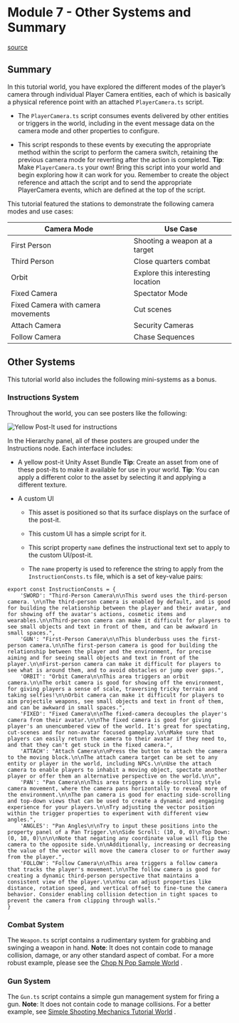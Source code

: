 # Module 7 - Other Systems and Summary

[source](https://developers.meta.com/horizon-worlds/learn/documentation/tutorial-worlds/camera-api-examples-tutorial/module-7-other-systems-and-summary)

## Summary

In this tutorial world, you have explored the different modes of the player’s camera through individual Player Camera entities, each of which is basically a physical reference point with an attached `PlayerCamera.ts` script.

*   The `PlayerCamera.ts` script consumes events delivered by other entities or triggers in the world, including in the event message data on the camera mode and other properties to configure.

*   This script responds to these events by executing the appropriate method within the script to perform the camera switch, retaining the previous camera mode for reverting after the action is completed. **Tip**: Make `PlayerCamera.ts` your own! Bring this script into your world and begin exploring how it can work for you. Remember to create the object reference and attach the script and to send the appropriate PlayerCamera events, which are defined at the top of the script.

This tutorial featured the stations to demonstrate the following camera modes and use cases:

| Camera Mode | Use Case |
| --- | --- |
| First Person | Shooting a weapon at a target |
| Third Person | Close quarters combat |
| Orbit | Explore this interesting location |
| Fixed Camera | Spectator Mode |
| Fixed Camera with camera movements | Cut scenes |
| Attach Camera | Security Cameras |
| Follow Camera | Chase Sequences | `PlayerCameraManager.ts` is used to safely deploy cameras for each player entering the world. This script is necessary to ensure that the non-sequential execution of scripts at startup does not interfere with camera assignment.

## Other Systems

This tutorial world also includes the following mini-systems as a bonus.

### Instructions System

Throughout the world, you can see posters like the following:

![Yellow Post-It used for instructions](https://scontent.flba1-1.fna.fbcdn.net/v/t39.2365-6/472876591_632772209260734_311213788635375535_n.png?_nc_cat=110&ccb=1-7&_nc_sid=e280be&_nc_ohc=00kvP8WOn2IQ7kNvwGhhBCw&_nc_oc=Adllt9mtt72n8XJGYC_mNjbwLd010Po31ZMzCDtD0rh9t76saHw2omVDANOD8zdygJk&_nc_zt=14&_nc_ht=scontent.flba1-1.fna&_nc_gid=Du6yd4tTliQFco6h0PY3AQ&oh=00_AfSi0HjQqMcN7tvttT41SDjv0eFpzZLLbDuFihqeIRdz8w&oe=689B9BC7)

In the Hierarchy panel, all of these posters are grouped under the Instructions node. Each interface includes:

*   A yellow post-it Unity Asset Bundle **Tip**: Create an asset from one of these post-its to make it available for use in your world. **Tip**: You can apply a different color to the asset by selecting it and applying a different texture.

*   A custom UI
    
    *   This asset is positioned so that its surface displays on the surface of the post-it.
    
    *   This custom UI has a simple script for it.
    
    *   This script property `name` defines the instructional text set to apply to the custom UI/post-it.
    
    *   The `name` property is used to reference the string to apply from the `InstructionConsts.ts` file, which is a set of key-value pairs:

```
export const InstructionConsts = {
    'SWORD': "Third-Person Camera\n\nThis sword uses the third-person camera. \n\nThe third-person camera is enabled by default, and is good for building the relationship between the player and their avatar, and for showing off the avatar's actions, cosmetic items and wearables.\n\nThird-person camera can make it difficult for players to see small objects and text in front of them, and can be awkward in small spaces.",
    'GUN': "First-Person Camera\n\nThis blunderbuss uses the first-person camera.\n\nThe first-person camera is good for building the relationship between the player and the environment, for precise aiming and for seeing small objects and text in front of the player.\n\nFirst-person camera can make it difficult for players to see what is around them, and to avoid obstacles or jump over gaps.",
    'ORBIT': "Orbit Camera\n\nThis area triggers an orbit camera.\n\nThe orbit camera is good for showing off the environment, for giving players a sense of scale, traversing tricky terrain and taking selfies!\n\nOrbit camera can make it difficult for players to aim projectile weapons, see small objects and text in front of them, and can be awkward in small spaces.",
    'FIXED': "Fixed Camera\n\nThe fixed-camera decouples the player's camera from their avatar.\n\nThe fixed camera is good for giving player's an unencumbered view of the world. It's great for spectating, cut-scenes and for non-avatar focused gameplay.\n\nMake sure that players can easily return the camera to their avatar if they need to, and that they can't get stuck in the fixed camera.",
    'ATTACH': "Attach Camera\n\nPress the button to attach the camera to the moving block.\n\nThe attach camera target can be set to any entity or player in the world, including NPCs.\n\nUse the attach camera to enable players to inhabit a moving object, spectate another player or offer them an alternative perspective on the world.\n\n",
    'PAN': "Pan Camera\n\nThis area triggers a side-scrolling style camera movement, where the camera pans horizontally to reveal more of the environment.\n\nThe pan camera is good for enacting side-scrolling and top-down views that can be used to create a dynamic and engaging experience for your players.\n\nTry adjusting the vector position within the trigger properties to experiment with different view angles.",
    'ANGLES': "Pan Angles\n\nTry to input these positions into the property panel of a Pan Trigger.\n\nSide Scroll: (10, 0, 0)\nTop Down: (0, 10, 0)\n\n\nNote that negating any coordinate value will flip the camera to the opposite side.\n\nAdditionally, increasing or decreasing the value of the vector will move the camera closer to or further away from the player.",
    'FOLLOW': "Follow Camera\n\nThis area triggers a follow camera that tracks the player's movement.\n\nThe follow camera is good for creating a dynamic third-person perspective that maintains a consistent view of the player.\n\nYou can adjust properties like distance, rotation speed, and vertical offset to fine-tune the camera behavior. Consider enabling collision detection in tight spaces to prevent the camera from clipping through walls."
}
```

### Combat System

The `Weapon.ts` script contains a rudimentary system for grabbing and swinging a weapon in hand. **Note**: It does not contain code to manage collision, damage, or any other standard aspect of combat. For a more robust example, please see the [Chop N Pop Sample World](/horizon-worlds/learn/documentation/tutorial-worlds/chop-n-pop-sample-world/module-1-setup) .

### Gun System

The `Gun.ts` script contains a simple gun management system for firing a gun. **Note**: It does not contain code to manage collisions. For a better example, see [Simple Shooting Mechanics Tutorial World](/horizon-worlds/learn/documentation/tutorial-worlds/simple-shooting-mechanics-tutorial/module-1-setup) .

 

 

 

 

 

 

 

 

 

 

 

 

 

 

 

 

 

 

 

 

 

 

 

 

 

 

 

 

 

 

 

 

 

 

 

 

 

 

 

 

 

 

 

 

 

 

 

 

 